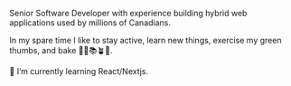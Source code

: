 Senior Software Developer with experience building hybrid web applications used by millions of Canadians.

In my spare time I like to stay active, learn new things, exercise my green thumbs, and bake 🏃‍♂️📚🪴🥐.

🌱 I’m currently learning React/Nextjs.

<!--
**pointdexter3/pointdexter3** is a ✨ _special_ ✨ repository because its `README.md` (this file) appears on your GitHub profile.

Here are some ideas to get you started:

- 🔭 I’m currently working on ...
- 🌱 I’m currently learning ...
- 👯 I’m looking to collaborate on ...
- 🤔 I’m looking for help with ...
- 💬 Ask me about ...
- 📫 How to reach me: ...
- 😄 Pronouns: ...
- ⚡ Fun fact: ...
-->
